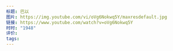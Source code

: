 ```yaml
---
标题: 巴以
图片: https://img.youtube.com/vi/oVg6Nokwq5Y/maxresdefault.jpg
链接: https://www.youtube.com/watch?v=oVg6Nokwq5Y
时时: "1948"
评价: 
tags:
---
```


